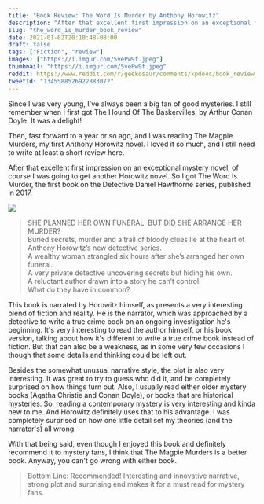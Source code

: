 ```yaml
---
title: "Book Review: The Word Is Murder by Anthony Horowitz"
description: "After that excellent first impression on an exceptional mystery novel, of course I was going to get another Horowitz novel. So I got The Word Is Murder, the first book on the Detective Daniel Hawthorne series, published in 2017."
slug: "the_word_is_murder_book_review"
date: 2021-01-02T20:10:48-08:00
draft: false
tags: ["Fiction", "review"]
images: ["https://i.imgur.com/5vePw9f.jpeg"]
thumbnail: "https://i.imgur.com/5vePw9f.jpeg"
reddit: https://www.reddit.com/r/geekosaur/comments/kpdo4c/book_review_the_word_is_murder_by_anthony/
tweetId: "1345588526922883072"
---
```


Since I was very young, I've always been a big fan of good mysteries. I still remember when I first got The Hound Of The Baskervilles, by Arthur Conan Doyle. It was a delight!

Then, fast forward to a year or so ago, and I was reading The Magpie Murders, my first Anthony Horowitz novel. I loved it so much, and I still need to write at least a short review here.

After that excellent first impression on an exceptional mystery novel, of course I was going to get another Horowitz novel. So I got The Word Is Murder, the first book on the Detective Daniel Hawthorne series, published in 2017.

![](https://i.imgur.com/5vePw9f.jpeg)

<!--more-->

> SHE PLANNED HER OWN FUNERAL. BUT DID SHE ARRANGE HER MURDER?  
> Buried secrets, murder and a trail of bloody clues lie at the heart of Anthony Horowitz’s new detective series.  
> A wealthy woman strangled six hours after she’s arranged her own funeral.  
> A very private detective uncovering secrets but hiding his own.  
> A reluctant author drawn into a story he can’t control.  
> What do they have in common?

This book is narrated by Horowitz himself, as presents a very interesting blend of fiction and reality. He is the narrator, which was approached by a detective to write a true crime book on an ongoing investigation he's beginning. It's very interesting to read the author himself, or his book version, talking about how it's different to write a true crime book instead of fiction. But that can also be a weakness, as in some very few occasions I though that some details and thinking could be left out.

Besides the somewhat unusual narrative style, the plot is also very interesting. It was great to try to guess who did it, and be completely surprised on how things turn out. Also, I usually read either older mystery books (Agatha Christie and Conan Doyle), or books that are historical mysteries. So, reading a contemporary mystery is very interesting and kinda new to me. And Horowitz definitely uses that to his advantage. I was completely surprised on how one little detail set my theories (and the narrator's) all wrong.

With that being said, even though I enjoyed this book and definitely recommend it to mystery fans, I think that The Magpie Murders is a better book. Anyway, you can't go wrong with either book.

> Bottom Line: Recommended! Interesting and innovative narrative, strong plot and surprising end makes it for a must read for mystery fans.
